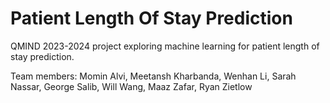 # Patient Length Of Stay Prediction
QMIND 2023-2024 project exploring machine learning for patient length of stay prediction.

Team members: Momin Alvi, Meetansh Kharbanda, Wenhan Li, Sarah Nassar, George Salib, Will Wang, Maaz Zafar, Ryan Zietlow
